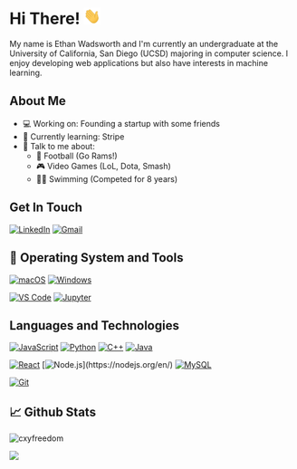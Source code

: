 # Hi There! <img src="https://raw.githubusercontent.com/EthanWadsworth/EthanWadsworth/main/wave.gif?token=AKRKMWI4TOVACUYPSHHHAMTBMUSUQ" width="30px">

My name is Ethan Wadsworth and I'm currently an undergraduate at the University of California, San Diego (UCSD) majoring in computer science. I enjoy developing web applications but also have interests in machine learning.

## About Me
- 💻 Working on: Founding a startup with some friends
- 🌱 Currently learning: Stripe
- 💬 Talk to me about:
  - 🏈 Football (Go Rams!)
  - 🎮 Video Games (LoL, Dota, Smash)
  - 🏊‍♂️ Swimming (Competed for 8 years)

## Get In Touch
[![LinkedIn](https://img.shields.io/badge/-LinkedIn-0a66c2?style=flat-square&logo=linkedin&logoColor=ffffff)](https://www.linkedin.com/in/ethan-wadsworth/)
[![Gmail](https://img.shields.io/badge/-Gmail-d93025?style=flat-square&logo=gmail&logoColor=ffffff)](mailto:eswadswo@ucsd.edu)


## 🔧 Operating System and Tools
[![macOS](https://img.shields.io/badge/macOS-Big%20Sur-292e33?style=flat-square&logo=apple&logoColor=ffffff)](https://www.apple.com/macos/big-sur/)
[![Windows](https://img.shields.io/badge/Windows-Windows%2010-0067b8?style=flat-square&logo=windows&logoColor=ffffff)](https://www.apple.com/macos/big-sur/)

[![VS Code](https://img.shields.io/badge/IDE-VSCode-%23007ACC?style=flat-square&logo=Visual-studio-code)](https://code.visualstudio.com/)
[![Jupyter](https://img.shields.io/badge/Tool-Jupyter-%23E46E2E?style=flat-square&logo=jupyter&logoColor=ffffff)](https://jupyter.org/)

## Languages and Technologies
[![JavaScript](https://img.shields.io/badge/-JavaScript-%23F7DF1C?style=flat-square&logo=javascript&logoColor=000000&labelColor=%23F7DF1C&color=%23FFCE5A)](https://www.javascript.com/)
[![Python](https://img.shields.io/badge/-Python-3776AB?style=flat-square&logo=python&logoColor=ffffff)](https://www.python.org/)
[![C++](https://img.shields.io/badge/-C++-informational?style=flat&logo=cplusplus&logoColor=white&color=406080)](https://www.cplusplus.com/)
[![Java](https://img.shields.io/badge/-Java-informational?style=flat&logo=java&logoColor=white&color=C33)](https://www.java.com/en/)

[![React](https://img.shields.io/badge/-React-informational?style=flat&logo=react&logoColor=white&color=61dafb)](https://reactjs.org/)
[![Node.js](https://img.shields.io/badge/-Node.js-informational?style=flat&logo=nodedotjs&logoColor=white&color=026e00;)](https://nodejs.org/en/)
[![MySQL](https://img.shields.io/badge/-MySQL-4479A1?style=flat-square&logo=MySQL&logoColor=ffffff)](https://www.mysql.com/)

[![Git](https://img.shields.io/badge/-Git-%23F05032?style=flat-square&logo=git&logoColor=%23ffffff)](https://git-scm.com/)

## 📈 Github Stats
<p><img src="https://github-readme-stats.vercel.app/api?username=EthanWadsworth&show_icons=true&theme=tokyonight" alt="cxyfreedom" /></p>
<p><img src="https://github-readme-stats.vercel.app/api/top-langs/?username=EthanWadsworth&layout=compact&hide=jupyter%20notebook&theme=tokyonight"></p>

